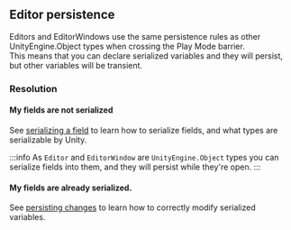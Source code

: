 ## Editor persistence

Editors and EditorWindows use the same persistence rules as other UnityEngine.Object types when crossing the Play Mode barrier.  
This means that you can declare serialized variables and they will persist, but other variables will be transient.  

### Resolution
#### My fields are not serialized
See [serializing a field](../../Serialization/Serializing%20A%20Field%201.md) to learn how to serialize fields, and what types are serializable by Unity.  

:::info
As `Editor` and `EditorWindow` are `UnityEngine.Object` types you can serialize fields into them, and they will persist while they're open.
:::

#### My fields are already serialized.

See [persisting changes](Persisting%20Changes.md) to learn how to correctly modify serialized variables.
